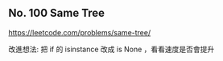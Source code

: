 ## No. 100 Same Tree

https://leetcode.com/problems/same-tree/

改進想法: 把 if 的 isinstance 改成 is None ，看看速度是否會提升

